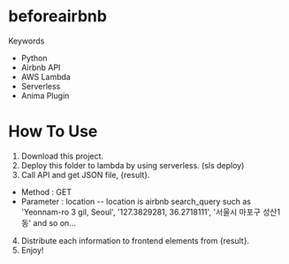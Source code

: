 # beforeairbnb

Keywords
- Python
- Airbnb API
- AWS Lambda
- Serverless
- Anima Plugin

# How To Use
1. Download this project.
2. Deploy this folder to lambda by using serverless. (sls deploy)
3. Call API and get JSON file, {result}.
 - Method : GET
 - Parameter : location
 -- location is airbnb search_query such as 'Yeonnam-ro 3 gil, Seoul', '127.3829281, 36.2718111', '서울시 마포구 성산1동' and so on...
4. Distribute each information to frontend elements from {result}.
5. Enjoy!
